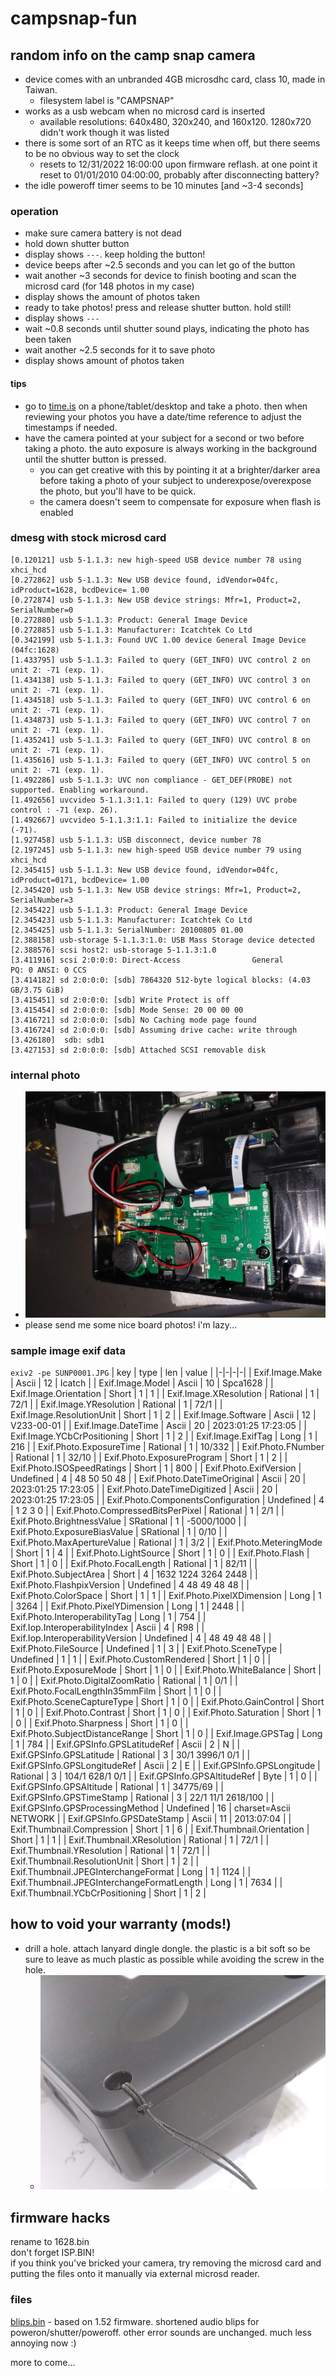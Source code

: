 # campsnap-fun

## random info on the camp snap camera
* device comes with an unbranded 4GB microsdhc card, class 10, made in Taiwan.
  * filesystem label is "CAMPSNAP"
* works as a usb webcam when no microsd card is inserted
  * available resolutions: 640x480, 320x240, and 160x120. 1280x720 didn't work though it was listed
* there is some sort of an RTC as it keeps time when off, but there seems to be no obvious way to set the clock
  * resets to 12/31/2022 16:00:00 upon firmware reflash. at one point it reset to 01/01/2010 04:00:00, probably after disconnecting battery?
* the idle poweroff timer seems to be 10 minutes \[and ~3-4 seconds\]

### operation
* make sure camera battery is not dead
* hold down shutter button
* display shows `---`. keep holding the button!
* device beeps after ~2.5 seconds and you can let go of the button
* wait another ~3 seconds for device to finish booting and scan the microsd card (for 148 photos in my case)
* display shows the amount of photos taken
* ready to take photos! press and release shutter button. hold still!
* display shows `---`
* wait ~0.8 seconds until shutter sound plays, indicating the photo has been taken
* wait another ~2.5 seconds for it to save photo
* display shows amount of photos taken
#### tips
* go to [time.is](https://time.is) on a phone/tablet/desktop and take a photo. then when reviewing your photos you have a date/time reference to adjust the timestamps if needed.
* have the camera pointed at your subject for a second or two before taking a photo. the auto exposure is always working in the background until the shutter button is pressed.
  * you can get creative with this by pointing it at a brighter/darker area before taking a photo of your subject to underexpose/overexpose the photo, but you'll have to be quick.
  * the camera doesn't seem to compensate for exposure when flash is enabled

### dmesg with stock microsd card
```
[0.120121] usb 5-1.1.3: new high-speed USB device number 78 using xhci_hcd
[0.272862] usb 5-1.1.3: New USB device found, idVendor=04fc, idProduct=1628, bcdDevice= 1.00
[0.272874] usb 5-1.1.3: New USB device strings: Mfr=1, Product=2, SerialNumber=0
[0.272880] usb 5-1.1.3: Product: General Image Device
[0.272885] usb 5-1.1.3: Manufacturer: Icatchtek Co Ltd 
[0.342199] usb 5-1.1.3: Found UVC 1.00 device General Image Device (04fc:1628)
[1.433795] usb 5-1.1.3: Failed to query (GET_INFO) UVC control 2 on unit 2: -71 (exp. 1).
[1.434138] usb 5-1.1.3: Failed to query (GET_INFO) UVC control 3 on unit 2: -71 (exp. 1).
[1.434518] usb 5-1.1.3: Failed to query (GET_INFO) UVC control 6 on unit 2: -71 (exp. 1).
[1.434873] usb 5-1.1.3: Failed to query (GET_INFO) UVC control 7 on unit 2: -71 (exp. 1).
[1.435241] usb 5-1.1.3: Failed to query (GET_INFO) UVC control 8 on unit 2: -71 (exp. 1).
[1.435616] usb 5-1.1.3: Failed to query (GET_INFO) UVC control 5 on unit 2: -71 (exp. 1).
[1.492286] usb 5-1.1.3: UVC non compliance - GET_DEF(PROBE) not supported. Enabling workaround.
[1.492656] uvcvideo 5-1.1.3:1.1: Failed to query (129) UVC probe control : -71 (exp. 26).
[1.492667] uvcvideo 5-1.1.3:1.1: Failed to initialize the device (-71).
[1.927458] usb 5-1.1.3: USB disconnect, device number 78
[2.197245] usb 5-1.1.3: new high-speed USB device number 79 using xhci_hcd
[2.345415] usb 5-1.1.3: New USB device found, idVendor=04fc, idProduct=0171, bcdDevice= 1.00
[2.345420] usb 5-1.1.3: New USB device strings: Mfr=1, Product=2, SerialNumber=3
[2.345422] usb 5-1.1.3: Product: General Image Device
[2.345423] usb 5-1.1.3: Manufacturer: Icatchtek Co Ltd 
[2.345425] usb 5-1.1.3: SerialNumber: 20100805 01.00
[2.388158] usb-storage 5-1.1.3:1.0: USB Mass Storage device detected
[2.388576] scsi host2: usb-storage 5-1.1.3:1.0
[3.411916] scsi 2:0:0:0: Direct-Access                General             PQ: 0 ANSI: 0 CCS
[3.414182] sd 2:0:0:0: [sdb] 7864320 512-byte logical blocks: (4.03 GB/3.75 GiB)
[3.415451] sd 2:0:0:0: [sdb] Write Protect is off
[3.415454] sd 2:0:0:0: [sdb] Mode Sense: 20 00 00 00
[3.416721] sd 2:0:0:0: [sdb] No Caching mode page found
[3.416724] sd 2:0:0:0: [sdb] Assuming drive cache: write through
[3.426180]  sdb: sdb1
[3.427153] sd 2:0:0:0: [sdb] Attached SCSI removable disk
```

### internal photo
* ![internals](./images/IMG_20231210_153403977.jpg)
* please send me some nice board photos! i'm lazy...

### sample image exif data
`exiv2 -pe SUNP0001.JPG`
| key | type | len | value |
|-|-|-|-|
| Exif.Image.Make | Ascii | 12 | Icatch |
| Exif.Image.Model | Ascii | 10 | Spca1628 |
| Exif.Image.Orientation | Short | 1 | 1 |
| Exif.Image.XResolution | Rational | 1 | 72/1 |
| Exif.Image.YResolution | Rational | 1 | 72/1 |
| Exif.Image.ResolutionUnit | Short | 1 | 2 |
| Exif.Image.Software | Ascii | 12 | V233-00-01 |
| Exif.Image.DateTime | Ascii | 20 | 2023:01:25 17:23:05 |
| Exif.Image.YCbCrPositioning | Short | 1 | 2 |
| Exif.Image.ExifTag | Long | 1 | 216 |
| Exif.Photo.ExposureTime | Rational | 1 | 10/332 |
| Exif.Photo.FNumber | Rational | 1 | 32/10 |
| Exif.Photo.ExposureProgram | Short | 1 | 2 |
| Exif.Photo.ISOSpeedRatings | Short | 1 | 800 |
| Exif.Photo.ExifVersion | Undefined | 4 | 48 50 50 48 |
| Exif.Photo.DateTimeOriginal | Ascii | 20 | 2023:01:25 17:23:05 |
| Exif.Photo.DateTimeDigitized | Ascii | 20 | 2023:01:25 17:23:05 |
| Exif.Photo.ComponentsConfiguration | Undefined | 4 | 1 2 3 0 |
| Exif.Photo.CompressedBitsPerPixel | Rational | 1 | 2/1 |
| Exif.Photo.BrightnessValue | SRational | 1 | -5000/1000 |
| Exif.Photo.ExposureBiasValue | SRational | 1 | 0/10 |
| Exif.Photo.MaxApertureValue | Rational | 1 | 3/2 |
| Exif.Photo.MeteringMode | Short | 1 | 4 |
| Exif.Photo.LightSource | Short | 1 | 0 |
| Exif.Photo.Flash | Short | 1 | 0 |
| Exif.Photo.FocalLength | Rational | 1 | 82/11 |
| Exif.Photo.SubjectArea | Short | 4 | 1632 1224 3264 2448 |
| Exif.Photo.FlashpixVersion | Undefined | 4 48 49 48 48 |
| Exif.Photo.ColorSpace | Short | 1 | 1 |
| Exif.Photo.PixelXDimension | Long | 1 | 3264 |
| Exif.Photo.PixelYDimension | Long | 1 | 2448 |
| Exif.Photo.InteroperabilityTag | Long | 1 | 754 |
| Exif.Iop.InteroperabilityIndex | Ascii | 4 | R98 |
| Exif.Iop.InteroperabilityVersion | Undefined | 4 | 48 49 48 48 |
| Exif.Photo.FileSource | Undefined | 1 | 3 |
| Exif.Photo.SceneType | Undefined | 1 | 1 |
| Exif.Photo.CustomRendered | Short | 1 | 0 |
| Exif.Photo.ExposureMode | Short | 1 | 0 |
| Exif.Photo.WhiteBalance | Short | 1 | 0 |
| Exif.Photo.DigitalZoomRatio | Rational | 1 | 0/1 |
| Exif.Photo.FocalLengthIn35mmFilm | Short | 1 | 0 |
| Exif.Photo.SceneCaptureType | Short | 1 | 0 |
| Exif.Photo.GainControl | Short | 1 | 0 |
| Exif.Photo.Contrast | Short | 1 | 0 |
| Exif.Photo.Saturation | Short | 1 | 0 |
| Exif.Photo.Sharpness | Short | 1 | 0 |
| Exif.Photo.SubjectDistanceRange | Short | 1 | 0 |
| Exif.Image.GPSTag | Long | 1 | 784 |
| Exif.GPSInfo.GPSLatitudeRef | Ascii | 2 | N |
| Exif.GPSInfo.GPSLatitude | Rational | 3 | 30/1 3996/1 0/1 |
| Exif.GPSInfo.GPSLongitudeRef | Ascii | 2 | E |
| Exif.GPSInfo.GPSLongitude | Rational | 3 | 104/1 628/1 0/1 |
| Exif.GPSInfo.GPSAltitudeRef | Byte | 1 | 0 |
| Exif.GPSInfo.GPSAltitude | Rational | 1 | 34775/69 |
| Exif.GPSInfo.GPSTimeStamp | Rational | 3 | 22/1 11/1 2618/100 |
| Exif.GPSInfo.GPSProcessingMethod | Undefined | 16 | charset=Ascii NETWORK |
| Exif.GPSInfo.GPSDateStamp | Ascii | 11 | 2013:07:04 |
| Exif.Thumbnail.Compression | Short | 1 | 6 |
| Exif.Thumbnail.Orientation | Short | 1 | 1 |
| Exif.Thumbnail.XResolution | Rational | 1 | 72/1 |
| Exif.Thumbnail.YResolution | Rational | 1 | 72/1 |
| Exif.Thumbnail.ResolutionUnit | Short | 1 | 2 |
| Exif.Thumbnail.JPEGInterchangeFormat | Long | 1 | 1124 |
| Exif.Thumbnail.JPEGInterchangeFormatLength | Long | 1 | 7634 |
| Exif.Thumbnail.YCbCrPositioning | Short | 1 | 2 |

## how to void your warranty (mods!)
* drill a hole. attach lanyard dingle dongle. the plastic is a bit soft so be sure to leave as much plastic as possible while avoiding the screw in the hole.
  * ![warranty void](./images/IMG_20231210_155133073.jpg)

## firmware hacks
rename to 1628.bin\
don't forget ISP.BIN!\
if you think you've bricked your camera, try removing the microsd card and putting the files onto it manually via external microsd reader.

### files
[blips.bin](https://raw.githubusercontent.com/prokrypt/campsnap-fun/main/fwhacks/blips.bin) - based on 1.52 firmware. shortened audio blips for poweron/shutter/poweroff. other error sounds are unchanged. much less annoying now :)


more to come...

